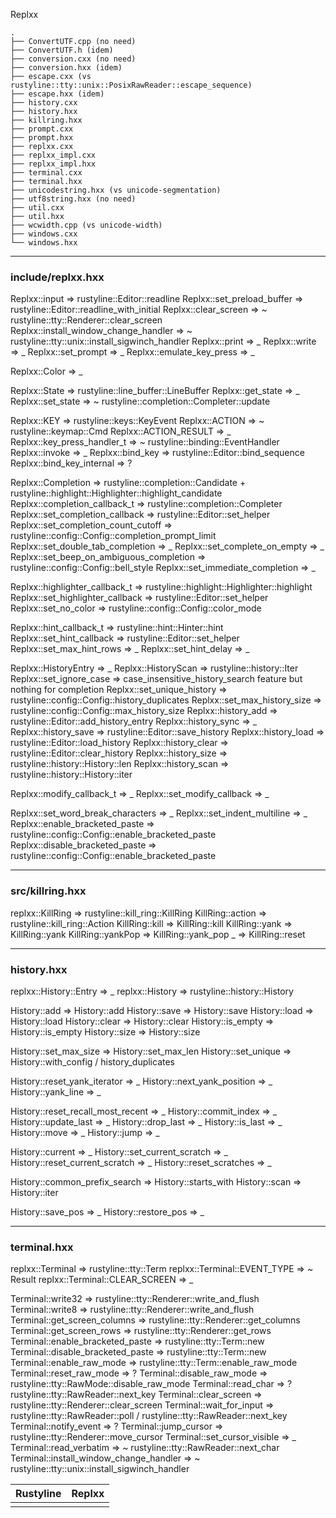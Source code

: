 Replxx
```
.
├── ConvertUTF.cpp (no need)
├── ConvertUTF.h (idem)
├── conversion.cxx (no need)
├── conversion.hxx (idem)
├── escape.cxx (vs rustyline::tty::unix::PosixRawReader::escape_sequence)
├── escape.hxx (idem)
├── history.cxx
├── history.hxx
├── killring.hxx
├── prompt.cxx
├── prompt.hxx
├── replxx.cxx
├── replxx_impl.cxx
├── replxx_impl.hxx
├── terminal.cxx
├── terminal.hxx
├── unicodestring.hxx (vs unicode-segmentation)
├── utf8string.hxx (no need)
├── util.cxx
├── util.hxx
├── wcwidth.cpp (vs unicode-width)
├── windows.cxx
└── windows.hxx
```

-------------------------------------------------------------------------------------
### include/replxx.hxx

Replxx::input => rustyline::Editor::readline
Replxx::set_preload_buffer => rustyline::Editor::readline_with_initial
Replxx::clear_screen => ~ rustyline::tty::Renderer::clear_screen
Replxx::install_window_change_handler => ~ rustyline::tty::unix::install_sigwinch_handler
Replxx::print => _
Replxx::write => _
Replxx::set_prompt => _
Replxx::emulate_key_press => _

Replxx::Color => _

Replxx::State => rustyline::line_buffer::LineBuffer
Replxx::get_state => _
Replxx::set_state => ~ rustyline::completion::Completer::update

Replxx::KEY => rustyline::keys::KeyEvent
Replxx::ACTION => ~ rustyline::keymap::Cmd
Replxx::ACTION_RESULT => _
Replxx::key_press_handler_t => ~ rustyline::binding::EventHandler
Replxx::invoke => _
Replxx::bind_key => rustyline::Editor::bind_sequence
Replxx::bind_key_internal => ?

Replxx::Completion => rustyline::completion::Candidate + rustyline::highlight::Highlighter::highlight_candidate
Replxx::completion_callback_t => rustyline::completion::Completer
Replxx::set_completion_callback => rustyline::Editor::set_helper
Replxx::set_completion_count_cutoff => rustyline::config::Config::completion_prompt_limit
Replxx::set_double_tab_completion => _
Replxx::set_complete_on_empty => _
Replxx::set_beep_on_ambiguous_completion => rustyline::config::Config::bell_style
Replxx::set_immediate_completion => _

Replxx::highlighter_callback_t => rustyline::highlight::Highlighter::highlight
Replxx::set_highlighter_callback => rustyline::Editor::set_helper
Replxx::set_no_color => rustyline::config::Config::color_mode

Replxx::hint_callback_t => rustyline::hint::Hinter::hint
Replxx::set_hint_callback => rustyline::Editor::set_helper
Replxx::set_max_hint_rows => _
Replxx::set_hint_delay => _

Replxx::HistoryEntry => _
Replxx::HistoryScan => rustyline::history::Iter
Replxx::set_ignore_case => case_insensitive_history_search feature but nothing for completion
Replxx::set_unique_history => rustyline::config::Config::history_duplicates
Replxx::set_max_history_size => rustyline::config::Config::max_history_size
Replxx::history_add => rustyline::Editor::add_history_entry
Replxx::history_sync => _
Replxx::history_save => rustyline::Editor::save_history
Replxx::history_load => rustyline::Editor::load_history
Replxx::history_clear => rustyline::Editor::clear_history
Replxx::history_size => rustyline::history::History::len
Replxx::history_scan => rustyline::history::History::iter

Replxx::modify_callback_t => _
Replxx::set_modify_callback => _

Replxx::set_word_break_characters => _
Replxx::set_indent_multiline => _
Replxx::enable_bracketed_paste => rustyline::config::Config::enable_bracketed_paste
Replxx::disable_bracketed_paste => rustyline::config::Config::enable_bracketed_paste

-------------------------------------------------------------------------------------
### src/killring.hxx

replxx::KillRing => rustyline::kill_ring::KillRing
KillRing::action => rustyline::kill_ring::Action
KillRing::kill => KillRing::kill
KillRing::yank => KillRing::yank
KillRing::yankPop => KillRing::yank_pop
_ => KillRing::reset

-------------------------------------------------------------------------------------
### history.hxx

replxx::History::Entry => _
replxx::History => rustyline::history::History

History::add => History::add
History::save => History::save
History::load => History::load
History::clear => History::clear
History::is_empty => History::is_empty
History::size => History::size

History::set_max_size => History::set_max_len
History::set_unique => History::with_config / history_duplicates

History::reset_yank_iterator => _
History::next_yank_position => _
History::yank_line => _

History::reset_recall_most_recent => _
History::commit_index => _
History::update_last => _
History::drop_last => _
History::is_last => _
History::move => _
History::jump => _

History::current => _
History::set_current_scratch => _
History::reset_current_scratch => _
History::reset_scratches => _

History::common_prefix_search => History::starts_with
History::scan => History::iter

History::save_pos => _
History::restore_pos => _

-------------------------------------------------------------------------------------
### terminal.hxx

replxx::Terminal => rustyline::tty::Term
replxx::Terminal::EVENT_TYPE => ~ Result<KeyEvent>
replxx::Terminal::CLEAR_SCREEN => _

Terminal::write32 => rustyline::tty::Renderer::write_and_flush
Terminal::write8 => rustyline::tty::Renderer::write_and_flush
Terminal::get_screen_columns => rustyline::tty::Renderer::get_columns
Terminal::get_screen_rows => rustyline::tty::Renderer::get_rows
Terminal::enable_bracketed_paste => rustyline::tty::Term::new
Terminal::disable_bracketed_paste => rustyline::tty::Term::new
Terminal::enable_raw_mode => rustyline::tty::Term::enable_raw_mode
Terminal::reset_raw_mode => ?
Terminal::disable_raw_mode => rustyline::tty::RawMode::disable_raw_mode
Terminal::read_char => ? rustyline::tty::RawReader::next_key
Terminal::clear_screen => rustyline::tty::Renderer::clear_screen
Terminal::wait_for_input => rustyline::tty::RawReader::poll / rustyline::tty::RawReader::next_key
Terminal::notify_event => ?
Terminal::jump_cursor => rustyline::tty::Renderer::move_cursor
Terminal::set_cursor_visible => _
Terminal::read_verbatim => ~ rustyline::tty::RawReader::next_char
Terminal::install_window_change_handler => ~ rustyline::tty::unix::install_sigwinch_handler

| Rustyline | Replxx |
|-----------|--------|
|           |        |
